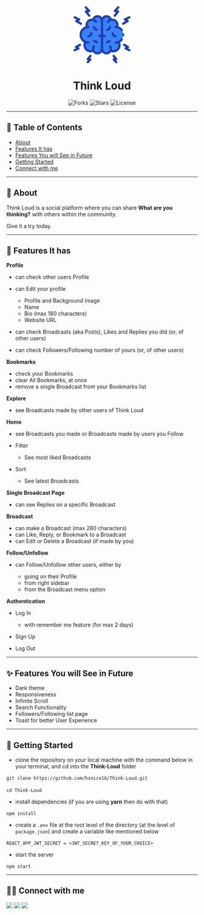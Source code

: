 <div align="center">

<img alt="think loud logo" src="public/logo.png" width="150px" height="150px" />

# Think Loud

![Forks](https://img.shields.io/github/forks/hsnice16/Think-Loud)
![Stars](https://img.shields.io/github/stars/hsnice16/Think-Loud)
![License](https://img.shields.io/github/license/hsnice16/Think-Loud)

</div>

---

## 📕 Table of Contents

- [About](#-about)
- [Features It has](#-features-it-has)
- [Features You will See in Future](#-features-you-will-see-in-future)
- [Getting Started](#-getting-started)
- [Connect with me](#-connect-with-me)

---

## 📖 About

Think Loud is a social platform where you can share **What are you thinking?** with others within the community.

Give it a try today.

---

## 🚀 Features It has

**Profile**

- can check other users Profile
- can Edit your profile

    + Profile and Background image
    + Name
    + Bio (max 180 characters)
    + Website URL

- can check Broadcasts (aka Posts), Likes and Replies you did (or, of other users)
- can check Followers/Following number of yours (or, of other users)

**Bookmarks**

- check your Bookmarks
- clear All Bookmarks, at once
- remove a single Broadcast from your Bookmarks list

**Explore**

- see Broadcasts made by other users of Think Loud

**Home**

- see Broadcasts you made or Broadcasts made by users you Follow
- Filter

    + See most liked Broadcasts

- Sort

    + See latest Broadcasts

**Single Broadcast Page**

- can see Replies on a specific Broadcast

**Broadcast**

- can make a Broadcast (max 280 characters)
- can Like, Reply, or Bookmark to a Broadcast
- can Edit or Delete a Broadcast (if made by you)

**Follow/Unfollow**

- can Follow/Unfollow other users, either by

    + going on their Profile
    + from right sidebar
    + from the Broadcast menu option

**Authentication**

- Log In

    + with remember me feature (for max 2 days)

- Sign Up
- Log Out

---

## ✨ Features You will See in Future

- Dark theme
- Responsiveness
- Infinite Scroll
- Search Functionality
- Followers/Following list page
- Toast for better User Experience

---

## 🔌 Getting Started

- clone the repository on your local machine with the command below in your terminal, and cd into the **Think-Loud** folder

```
git clone https://github.com/hsnice16/Think-Loud.git

cd Think-Loud
```

- install dependencies (if you are using **yarn** then do with that)

```
npm install
```

- create a `.env` file at the root level of the directory (at the level of `package.json`) and create a variable like mentioned below

```
REACT_APP_JWT_SECRET = <JWT_SECRET_KEY_OF_YOUR_CHOICE>
```

- start the server

```
npm start
```

---

## 👨‍💻 Connect with me

<a href="https://twitter.com/hsnice16"><img src="https://img.shields.io/badge/Twitter-1DA1F2?style=for-the-badge&logo=twitter&logoColor=white"/></a>
<a href="https://www.linkedin.com/in/hsnice16/"><img src="https://img.shields.io/badge/LinkedIn-0077B5?style=for-the-badge&logo=linkedin&logoColor=white"/></a>
<a href="https://www.instagram.com/hsnice16/"><img src="https://img.shields.io/badge/Instagram-E4405F?style=for-the-badge&logo=instagram&logoColor=white"/></a>
